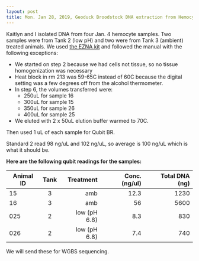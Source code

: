 ```yaml
---
layout: post
title: Mon. Jan 28, 2019, Geoduck Broodstock DNA extraction from Hemocytes 
---
```


Kaitlyn and I isolated DNA from four Jan. 4 hemocyte samples. Two samples were from Tank 2 (low pH) and two were from Tank 3 (ambient) treated animals. We used [the EZNA kit](https://github.com/RobertsLab/resources/blob/master/protocols/Commercial_Protocols/Omega_Mollusc-DNA-Kit-Combo-May-2013-D3373.pdf) and followed the manual with the following exceptions: 

 - We started on step 2 because we had cells not tissue, so no tissue homogenization was necessary
 -  Heat block in rm 213 was 59-65C instead of 60C because the digital setting was a few degrees off from the alcohol thermometer. 
 - In step 6, the volumes transferred were:
	 - 250uL for sample 16 
	 - 300uL for sample 15
	 - 350uL for sample 26
	 - 400uL for sample 25
- We eluted with 2 x 50uL elution buffer warmed to 70C. 


Then used 1 uL of each sample for Qubit BR. 
 
Standard 2 read 98 ng/uL and 102 ng/uL, so average is 100 ng/uL which is what it should be. 

**Here are the following qubit readings for the samples:**

| Animal ID | Tank | Treatment | Conc. (ng/ul)  | Total DNA (ng)  |
| ---- |:-----:| -----:|-----:|-----:|
| 15  | 3 | amb | 12.3 | 1230 |
| 16  | 3 | amb | 56 | 5600 |
| 025 | 2 | low (pH 6.8) | 8.3 | 830  |
| 026 | 2 | low (pH 6.8) | 7.4 | 740  |

We will send these for WGBS sequencing.